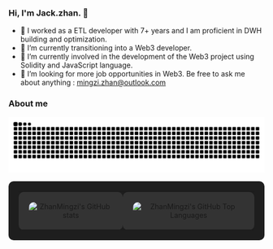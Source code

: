 ### Hi, I'm Jack.zhan. 👋

- 🔭 I worked as a ETL developer with 7+ years and I am proficient in DWH building and optimization.
- 🌱 I’m currently transitioning into a Web3 developer. 
- 🤔 I’m currently involved in the development of the Web3 project using Solidity and JavaScript language.
- 💬 I’m looking for more job opportunities in Web3. Be free to ask me about anything : mingzi.zhan@outlook.com

### About me

<picture>
  <source media="(prefers-color-scheme: dark)" srcset="https://raw.githubusercontent.com/ZhanMingzi/ZhanMingzi/output/github-contribution-grid-snake-dark.svg">
  <source media="(prefers-color-scheme: light)" srcset="https://raw.githubusercontent.com/ZhanMingzi/ZhanMingzi/output/github-contribution-grid-snake.svg">
  <img alt="github contribution grid snake animation" src="https://raw.githubusercontent.com/ZhanMingzi/ZhanMingzi/output/github-contribution-grid-snake.svg">
</picture>


<!-- Css Support -->
<table style="width: 100%; background-color: #1e1e1e; padding: 20px; border-spacing: 10px; border-radius: 10px; text-align: center;">
  <tr>
    <!-- G1 -->
    <td style="padding: 20px; background-color: #333; border-radius: 10px;">
      <img src="https://github-readme-stats.vercel.app/api?username=ZhanMingzi&count_private=true&show_icons=true&theme=transparent&hide_border=true" alt="ZhanMingzi's GitHub stats" style="border-radius: 10px;">
    </td>
    <!-- G2 -->
    <td style="padding: 20px; background-color: #333; border-radius: 10px;">
      <img src="https://github-readme-stats.vercel.app/api/top-langs/?username=ZhanMingzi&count_private=true&show_icons=true&theme=transparent&hide_border=true" alt="ZhanMingzi's GitHub Top Languages" style="border-radius: 10px;">
    </td>
  </tr>
</table>










